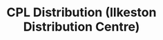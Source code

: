 ---
title: "CPL Distribution (Ilkeston Distribution Centre)"
url: /ilkeston/cpl-distribution-ilkeston-distribution-centre/
shop: wholesale
---